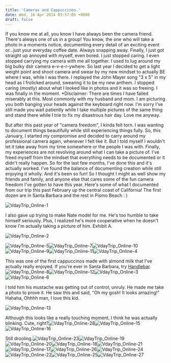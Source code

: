 ```yaml
---
title: 'Cameras and Cappuccinos.'
date: Wed, 16 Apr 2014 03:57:05 +0000
draft: false
---
```


If you know me at all, you know I have always been the camera friend. There's always one of us in a group! You know, the one who will take a photo in a moments notice, documenting every detail of an exciting event or...just your everyday coffee date. Always snapping away. Finally, I just got straight up annoyed with myself, even bored. I just stopped caring. I even stopped carrying my camera with me all together. I used to lug around my big bulky dslr camera e-v-e-r-ywhere. So last year I decided to get a light weight point and shoot camera and swear by my new mindset to actually BE where I was, while I was there. I replayed the John Mayer song "3 x 5" in my head as I frolicked around, swearing it to be my new anthem. I stopped caring (mostly) about what I looked like in photos and it was so freeing. I was finally in the moment. *Disclaimer: There are times I have failed miserably at this. Most commonly with my husband and mom. I am picturing you both banging your heads against the keyboard right now. I'm sorry I've still made you wait patiently while I take multiple pictures of the same thing and stand there while I trie to fix my disastrous hair day. Love me anyway.

But after this past year of "camera freedom", I kinda felt torn. I was wanting to document things beautifully while still experiencing things fully. So, this January, I started my compromise and decided to carry around my professional camera again, whenever I felt like it. But I told myself I wouldn't let it take away from my time somewhere or the people I was with. Finally, my experiences are not revolving around what I can take a picture of. I've freed myself from the mindset that everything needs to be documented or it didn't really happen. So for the last few months, I've done this and it's actually worked. I've found the balance of documenting creation while still enjoying it wholly. And it's been so fun! So I thought I might as well show my friends and family, and anyone else that cares some of the fun camera freedom I've gotten to have this year. Here's some of what I documented from our trip this past February up the central coast of California! The first dozen are in Santa Barbara and the rest in Pismo Beach : )

![VdayTrip_Online-1](http://jennajuby.files.wordpress.com/2014/04/vdaytrip_online-1.jpg?w=560)

I also gave up trying to make Nate model for me. He's too humble to take himself seriously. Plus, I realized he's more cooperative when he doesn't know I'm actually taking a picture of him. Exhibit A.

![VdayTrip_Online-2](http://jennajuby.files.wordpress.com/2014/04/vdaytrip_online-2.jpg?w=560)

![VdayTrip_Online-5](http://jennajuby.files.wordpress.com/2014/04/vdaytrip_online-5.jpg?w=560)![VdayTrip_Online-7](http://jennajuby.files.wordpress.com/2014/04/vdaytrip_online-7.jpg?w=560)![VdayTrip_Online-10](http://jennajuby.files.wordpress.com/2014/04/vdaytrip_online-10.jpg?w=560)![VdayTrip_Online-9](http://jennajuby.files.wordpress.com/2014/04/vdaytrip_online-9.jpg?w=560)![VdayTrip_Online-11](http://jennajuby.files.wordpress.com/2014/04/vdaytrip_online-111.jpg?w=560)![VdayTrip_Online-4](http://jennajuby.files.wordpress.com/2014/04/vdaytrip_online-4.jpg?w=560)

This was one of the first cappuccinos made with almond milk that I've actually really enjoyed. If you're ever in Santa Barbara, try [Handlebar](http://www.handlebarcoffee.com/ "Handlebar coffee"). ![VdayTrip_Online-8](http://jennajuby.files.wordpress.com/2014/04/vdaytrip_online-8.jpg?w=560)![VdayTrip_Online-12](http://jennajuby.files.wordpress.com/2014/04/vdaytrip_online-121.jpg?w=560)![VdayTrip_Online-3](http://jennajuby.files.wordpress.com/2014/04/vdaytrip_online-3.jpg?w=560)![VdayTrip_Online-6](http://jennajuby.files.wordpress.com/2014/04/vdaytrip_online-6.jpg?w=560)

I told him his mustache was getting out of control, unruly. He made me take a photo to prove it. He saw this and said, "Oh my gosh! It looks amazing!" Hahaha, Ohhhh man, I love this kid.

![VdayTrip_Online-13](http://jennajuby.files.wordpress.com/2014/04/vdaytrip_online-131.jpg?w=560)

Although this looks like a really touching moment, I think he was actually blinking. Cute, right?![VdayTrip_Online-28](http://www.jennajuby.com/wp-content/uploads/2014/04/vdaytrip_online-28.jpg?w=560)![VdayTrip_Online-15](http://jennajuby.files.wordpress.com/2014/04/vdaytrip_online-151.jpg?w=560)![VdayTrip_Online-16](http://jennajuby.files.wordpress.com/2014/04/vdaytrip_online-16.jpg?w=560)

Still drooling.![VdayTrip_Online-23](http://jennajuby.files.wordpress.com/2014/04/vdaytrip_online-23.jpg?w=560)![VdayTrip_Online-19](http://jennajuby.files.wordpress.com/2014/04/vdaytrip_online-19.jpg?w=560)![VdayTrip_Online-20](http://jennajuby.files.wordpress.com/2014/04/vdaytrip_online-20.jpg?w=560)![VdayTrip_Online-18](http://jennajuby.files.wordpress.com/2014/04/vdaytrip_online-18.jpg?w=560)![VdayTrip_Online-21](http://jennajuby.files.wordpress.com/2014/04/vdaytrip_online-21.jpg?w=560)![VdayTrip_Online-17](http://jennajuby.files.wordpress.com/2014/04/vdaytrip_online-17.jpg?w=560)![VdayTrip_Online-26](http://www.jennajuby.com/wp-content/uploads/2014/04/vdaytrip_online-261.jpg?w=560)![VdayTrip_Online-24](http://jennajuby.files.wordpress.com/2014/04/vdaytrip_online-24.jpg?w=560)![VdayTrip_Online-22](http://jennajuby.files.wordpress.com/2014/04/vdaytrip_online-22.jpg?w=560)![VdayTrip_Online-25](http://jennajuby.files.wordpress.com/2014/04/vdaytrip_online-25.jpg?w=560)![VdayTrip_Online-27](http://www.jennajuby.com/wp-content/uploads/2014/04/vdaytrip_online-27.jpg?w=560)